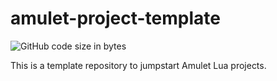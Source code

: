 # amulet-project-template
![GitHub code size in bytes](https://img.shields.io/github/languages/code-size/krishnabm/amulet-project-template)

This is a template repository to jumpstart Amulet Lua projects.
